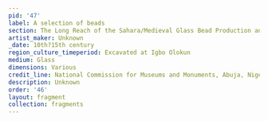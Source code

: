 ```yaml
---
pid: '47'
label: A selection of beads
section: The Long Reach of the Sahara/Medieval Glass Bead Production and Trade
artist_maker: Unknown
_date: 10th?15th century
region_culture_timeperiod: Excavated at Igbo Olokun
medium: Glass
dimensions: Various
credit_line: National Commission for Museums and Monuments, Abuja, Nigeria
description: Unknown
order: '46'
layout: fragment
collection: fragments
---
```

